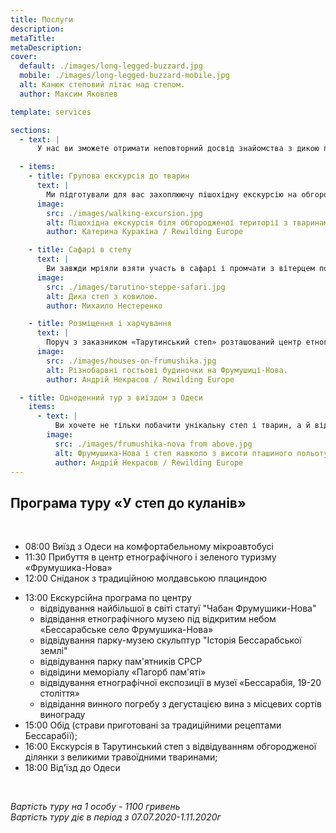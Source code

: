 ```yaml
---
title: Послуги
description:
metaTitle:
metaDescription:
cover:
  default: ./images/long-legged-buzzard.jpg
  mobile: ./images/long-legged-buzzard-mobile.jpg
  alt: Канюк степовий літає над степом.
  author: Максим Яковлев

template: services

sections:
  - text: |
      У нас ви зможете отримати неповторний досвід знайомства з дикою природою, культурою та кухнею Бессарабії. Ми можемо запропонувати вам як короткі групові екскурсії по степу, так і організовані тури з відвідуванням культурних пам'яток і дегустацією місцевої кухні. Якщо вас цікавить інший формат дозвілля, наприклад фототури, сімейні та індивідуальні виїзди й інше, напишіть нам, ми разом з вами придумаємо ваш ідеальний тур.

  - items:
    - title: Групова екскурсія до тварин
      text: |
        Ми підготували для вас захоплюючу пішохідну екскурсію на обгородженій ділянці степу, під час якої ви зможете побачити незайманий український степ і великих травоїдних в дикій природі - симпатичних куланів і полохливих ланей. Ви дізнаєтеся про те, чим живе степ, які тварини тут мешкали раніше і живуть тепер, як виглядають і що означають кургани в степу і багато іншого. Під час екскурсії вас буде супроводжувати екскурсовод. Екскурсія розрахована на групу до 20 осіб. Тривалість екскурсії - 60 хвилин, не включаючи дорогу, фотографування і спокійне милування природою. Вартість екскурсії - 500 грн.
      image:
        src: ./images/walking-excursion.jpg
        alt: Пішохідна екскурсія біля обгородженої території з тваринами перед входом.
        author: Катерина Куракіна / Rewilding Europe

    - title: Сафарі в степу
      text: |
        Ви завжди мріяли взяти участь в сафарі і промчати з вітерцем по степу, спостерігаючи диких тварин в їх природному середовищі існування? Комфортабельний електромобіль з екскурсоводом доставить вас в степ, де ви зможете побачити незайману природу і її мешканців. Ви об'їде наймальовничіші ділянки степу, включаючи огороджену територію з тваринами, а також мальовничі ковилові балки й інше. Екскурсія розрахована на групу до 10 осіб. Тривалість екскурсії - 120 хвилин. Вартість екскурсії - 1000 грн.
      image:
        src: ./images/tarutino-steppe-safari.jpg
        alt: Дика степ з ковилою.
        author: Михаило Нестеренко

    - title: Розміщення і харчування
      text: |
        Поруч з заказником «Тарутинський степ» розташований центр етнографічного і зеленого туризму «Фрумушика-Нова», де ви зможете з комфортом розміститися в готельних номерах і гостьових будиночках (більше інформації тут <a href="https://frumushika.com/living.html" target="_blank" rel="nofollow noreferrer noopener">frumushika.com</a>), якщо ви вирішили провести тут вихідні з сім'єю або корпоративний виїзд компанії. На території центру ви знайдете безліч розваг і цікавинок, включаючи музеї під відкритим небом, винний льох, поле лаванди, вівцекомплекс, а також баню, чан, басейн і багато іншого. У місцевій корчмі ви зможете скуштувати страви місцевої бессарабской кухні, вино, мед та інші смаколики.
      image:
        src: ./images/houses-on-frumushika.jpg
        alt: Різнобарвні гостьові будиночки на Фрумушиці-Нова.
        author: Андрій Некрасов / Rewilding Europe

  - title: Одноденний тур з виїздом з Одеси
    items:
      - text: |
          Ви хочете не тільки побачити унікальну степ і тварин, а й відвідати музей під відкритим небом, де зібрані будинки різних народів, що населяли Бессарабію, побачити найбільшу статую Чабана в світі і покуштувати традиційні бессарабські страви? Тоді ми пропонуємо вам одноденну організовану програму відпочинку з виїздом з Одеси.
        image:
          src: ./images/frumushika-nova from above.jpg
          alt: Фрумушика-Нова і степ навколо з висоти пташиного польоту.
          author: Андрій Некрасов / Rewilding Europe
---
```

## Програма туру «У степ до куланів»
<br />

+ 08:00 Виїзд з Одеси на комфортабельному мікроавтобусі  
+ 11:30 Прибуття в центр етнографічного і зеленого туризму «Фрумушика-Нова»  
+ 12:00 Сніданок з традиційною молдавською плациндою  
- 13:00 Екскурсійна програма по центру  
  - відвідування найбільшої в світі статуї "Чабан Фрумушики-Нова"  
  - відвідання етнографічного музею під відкритим небом «Бессарабське село Фрумушика-Нова»
  - відвідування парку-музею скульптур "Історія Бессарабської землі"
  - відвідування парку пам'ятників СРСР
  - відвідини меморіалу «Пагорб пам'яті»
  - відвідування етнографічної експозиції в музеї «Бессарабія, 19-20 століття»
  - відвідання винного погребу з дегустацією вина з місцевих сортів винограду
- 15:00 Обід (страви приготовані за традиційними рецептами Бессарабії);
- 16:00 Екскурсія в Тарутинський степ з відвідуванням обгородженої ділянки з великими травоїдними тваринами;
- 18:00 Від'їзд до Одеси  
<br />

*Вартість туру на 1 особу - 1100 гривень*  
*Вартість туру діє в період з 07.07.2020-1.11.2020г*
